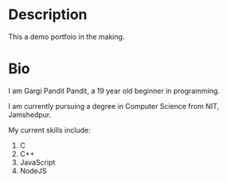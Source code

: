 # Description
This a demo portfoio in the making.

# Bio
I am Gargi Pandit Pandit, a 19 year old beginner in programming.

I am currently pursuing a degree in Computer Science from NIT, Jamshedpur.

My current skills include:

1. C
2. C++
1. JavaScript
1. NodeJS

